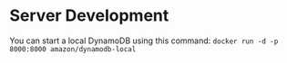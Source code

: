 # Server Development

You can start a local DynamoDB using this command:
`docker run -d -p 8000:8000 amazon/dynamodb-local`
